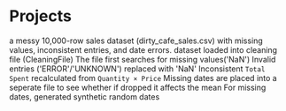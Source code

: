 # Projects
a messy 10,000-row sales dataset (dirty_cafe_sales.csv) with missing values, inconsistent entries, and date errors.
dataset loaded into cleaning file (CleaningFile)
The file first searches for missing values('NaN')
Invalid entries ('ERROR'/'UNKNOWN') replaced with 'NaN'
Inconsistent `Total Spent` recalculated from `Quantity × Price`
Missing dates are placed into a seperate file to see whether if dropped it affects the mean
For missing dates, generated synthetic random dates
